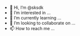- 👋 Hi, I’m @sksdk
- 👀 I’m interested in ...
- 🌱 I’m currently learning ...
- 💞️ I’m looking to collaborate on ...
- 📫 How to reach me ...

<!---
sksdk/sksdk is a ✨ special ✨ repository because its `README.md` (this file) appears on your GitHub profile.
You can click the Preview link to take a look at your changes.
--->
